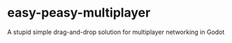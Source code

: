 # easy-peasy-multiplayer
A stupid simple drag-and-drop solution for multiplayer networking in Godot

